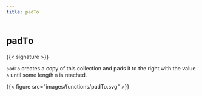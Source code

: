```yaml
---
title: padTo
---
```


# `padTo`

{{< signature >}}

`padTo` creates a copy of this collection and pads it to the right with the value `a` until some length `m` is reached.

{{< figure src="images/functions/padTo.svg" >}}
